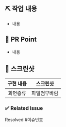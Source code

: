 ## ⛏ 작업 내용
<!-- 작업한 내용을 간단하게 적어주세요! -->
- 내용
<!--
```
작성한 코드가 있다면 여기에 주석을 제거하고 적어주세요! 어떤 것을 사용해서 이렇게 수정했습니다!
```
-->


## 📌 PR Point
<!-- 주의할 사항이나 같이 고민해볼 부분, 강조하고 싶은 내용 등을 적어주세요! -->
- 내용


## 📸 스크린샷
<!-- 작업한 화면이 있다면 스크린 샷으로 첨부해주세요. -->
|    구현 내용    |   스크린샷   |
| :-------------: | :----------: |
| 화면종류 | 파일첨부바람 |


### ✅ Related Issue
<!-- 생성한 관련 이슈가 있다면 Resolved #이슈번호로 닫아주세요! -->
Resolved #이슈번호
